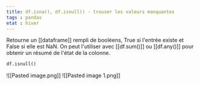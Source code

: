 ```yaml
---
title: df.isna(), df.isnull() - trouver les valeurs manquantes
tags : pandas
etat : hiver
---
```

Retourne un [[dataframe]] rempli de booléens, True si l'entrée existe et False si elle est NaN. On peut l'utiliser avec [[df.sum()]] ou [[df.any()]] pour obtenir un résumé de l'état de la colonne.
```python
df.isnull()
```

![[Pasted image.png]]
![[Pasted image 1.png]]